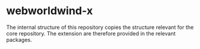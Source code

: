# webworldwind-x

The internal structure of this repository copies the structure relevant for 
the core repository. The extension are therefore provided in the relevant 
packages.

  